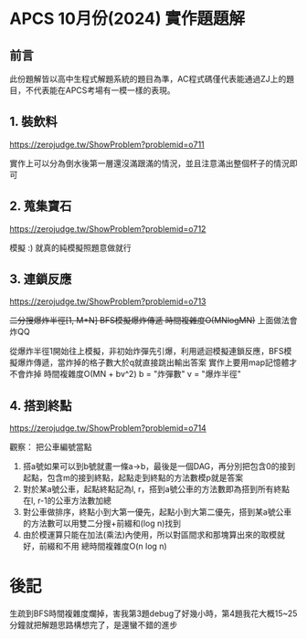 # APCS 10月份(2024) 實作題題解

## 前言
此份題解皆以高中生程式解題系統的題目為準，AC程式碼僅代表能通過ZJ上的題目，不代表能在APCS考場有一模一樣的表現。

##  1. 裝飲料
https://zerojudge.tw/ShowProblem?problemid=o711

實作上可以分為倒水後第一層還沒滿跟滿的情況，並且注意滿出整個杯子的情況即可

##  2. 蒐集寶石
https://zerojudge.tw/ShowProblem?problemid=o712

模擬 :)
就真的純模擬照題意做就行

##  3. 連鎖反應
https://zerojudge.tw/ShowProblem?problemid=o713

~~二分搜爆炸半徑[1, M*N]
BFS模擬爆炸傳遞
時間複雜度O(MNlogMN)~~
上面做法會炸QQ

從爆炸半徑1開始往上模擬，非初始炸彈先引爆，利用遞迴模擬連鎖反應，BFS模擬爆炸傳遞，當炸掉的格子數大於q就直接跳出輸出答案
實作上要用map記憶體才不會炸掉
時間複雜度O(MN + bv^2)
b = "炸彈數"
v = "爆炸半徑"

## 4. 搭到終點
https://zerojudge.tw/ShowProblem?problemid=o714

觀察：
把公車編號當點
1. 搭a號如果可以到b號就畫一條a->b，最後是一個DAG，再分別把包含0的接到起點，包含m的接到終點，起點走到終點的方法數模p就是答案
2. 對於某a號公車，起點終點記為l, r，搭到a號公車的方法數即為搭到所有終點在l, r-1的公車方法數加總
3. 對公車做排序，終點小到大第一優先，起點小到大第二優先，搭到某a號公車的方法數可以用雙二分搜+前綴和(log n)找到
4. 由於模運算只能在加法(乘法)內使用，所以對區間求和那塊算出來的取模就好，前綴和不用
總時間複雜度O(n log n)
# 後記
生疏到BFS時間複雜度爛掉，害我第3題debug了好幾小時，第4題我花大概15~25分鐘就把解題思路構想完了，是還蠻不錯的進步